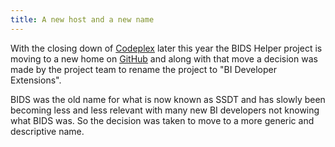 ```yaml
---
title: A new host and a new name
---
```


With the closing down of [Codeplex](www.codeplex.com) later this year the BIDS Helper project is moving to a new home on [GitHub](http://bideveloperextensions.github.io) and along with that move a decision was made by the project team to rename the project to "BI Developer Extensions". 

BIDS was the old name for what is now known as SSDT and has slowly been becoming less and less relevant with many new BI developers not knowing what BIDS was. So the decision was taken to move to a more generic and descriptive name.